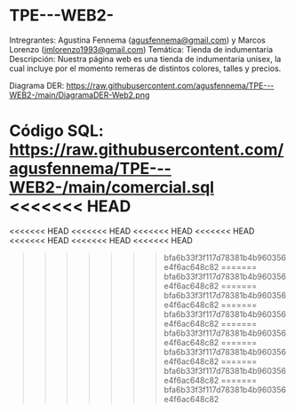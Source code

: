 # TPE---WEB2-

Intregrantes: Agustina Fennema (agusfennema@gmail.com) y Marcos Lorenzo (jmlorenzo1993@gmail.com)
Temática: Tienda de indumentaria
Descripción: Nuestra página web es una tienda de indumentaria unisex, la cual incluye por el momento remeras de distintos colores, talles y precios.

Diagrama DER: https://raw.githubusercontent.com/agusfennema/TPE---WEB2-/main/DiagramaDER-Web2.png

Código SQL: https://raw.githubusercontent.com/agusfennema/TPE---WEB2-/main/comercial.sql
<<<<<<< HEAD
=======

<<<<<<< HEAD
<<<<<<< HEAD
<<<<<<< HEAD
<<<<<<< HEAD
<<<<<<< HEAD
<<<<<<< HEAD
<<<<<<< HEAD
>>>>>>> bfa6b33f3f117d78381b4b960356e4f6ac648c82
=======
>>>>>>> bfa6b33f3f117d78381b4b960356e4f6ac648c82
=======
>>>>>>> bfa6b33f3f117d78381b4b960356e4f6ac648c82
=======
>>>>>>> bfa6b33f3f117d78381b4b960356e4f6ac648c82
=======
>>>>>>> bfa6b33f3f117d78381b4b960356e4f6ac648c82
=======
>>>>>>> bfa6b33f3f117d78381b4b960356e4f6ac648c82
=======
>>>>>>> bfa6b33f3f117d78381b4b960356e4f6ac648c82
=======
>>>>>>> bfa6b33f3f117d78381b4b960356e4f6ac648c82
